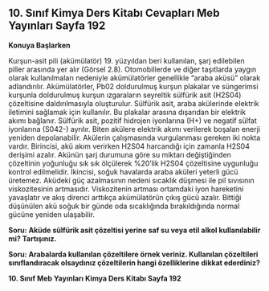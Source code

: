 ## 10. Sınıf Kimya Ders Kitabı Cevapları Meb Yayınları Sayfa 192

**Konuya Başlarken**

Kurşun-asit pili (akümülatör) 19. yüzyıldan beri kullanılan, şarj edilebilen piller arasında yer alır (Görsel 2.8). Otomobillerde ve diğer taşıtlarda yaygın olarak kullanılmaları nedeniyle akümülatörler genellikle “araba aküsü” olarak adlandırılır. Akümülatörler, Pb02 doldurulmuş kurşun plakalar ve süngerimsi kurşunla doldurulmuş kurşun ızgaraların seyreltik sülfürik asit (H2S04) çözeltisine daldırılmasıyla oluşturulur. Sülfürik asit, araba akülerinde elektrik iletimini sağlamak için kullanılır. Bu plakalar arasına dışarıdan bir elektrik akımı bağlanır. Sülfürik asit, pozitif hidrojen iyonlarına (H+) ve negatif sülfat iyonlarına (S042-) ayrılır. Biten akülere elektrik akımı verilerek boşalan enerji yeniden depolanabilir. Akülerin çalışmasında vurgulanması gereken iki nokta vardır. Birincisi, akü akım verirken H2S04 harcandığı için zamanla H2S04 derişimi azalır. Akünün şarj durumuna göre su miktarı değiştiğinden çözeltinin yoğunluğu sık sık ölçülerek %20’lik H2S04 çözeltisine uygunluğu kontrol edilmelidir. İkincisi, soğuk havalarda araba aküleri yeterli gücü üretemez. Aküdeki güç azalmasının nedeni sıcaklık düşmesi ile pil sıvısının viskozitesinin artmasıdır. Viskozitenin artması ortamdaki iyon hareketini yavaşlatır ve akış direnci arttıkça akümülatörün çıkış gücü azalır. Bittiği düşünülen akü soğuk bir günde oda sıcaklığında bırakıldığında normal gücüne yeniden ulaşabilir.

**Soru: Aküde sülfürik asit çözeltisi yerine saf su veya etil alkol kullanılabilir mi? Tartışınız.**

**Soru: Arabalarda kullanılan çözeltilere örnek veriniz. Kullanılan çözeltileri sınıflandıracak olsaydınız çözeltilerin hangi özelliklerine dikkat ederdiniz?**

**10. Sınıf Meb Yayınları Kimya Ders Kitabı Sayfa 192**
